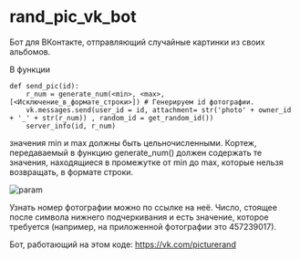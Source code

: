 # rand_pic_vk_bot
Бот для ВКонтакте, отправляющий случайные картинки из своих альбомов.

В функции 
```
def send_pic(id):
    r_num = generate_num(<min>, <max>, [<Исключение_в_формате_строки>]) # Генерируем id фотографии.
    vk.messages.send(user_id = id, attachment= str('photo' + owner_id + '_' + str(r_num)) , random_id = get_random_id())
    server_info(id, r_num)

```
значения min и max должны быть цельночисленными. Кортеж, передаваемый в функцию generate_num() должен содержать те значения, находящиеся в промежутке от min до max, которые нельзя возвращать, в формате строки. 

![param](https://sun9-9.userapi.com/impg/m5gnIXzO89K1gYO2XWrl8AWg5LkYgB8RxCrHfw/GBQRfFfHy_o.jpg?size=390x148&quality=96&sign=ccadfcbe889db088eee7e4925bb38151&type=album)

Узнать номер фотографии можно по ссылке на неё. Число, стоящее после символа нижнего подчеркивания и есть значение, которое требуется (например, на приложенной фотографии это 457239017). 

Бот, работающий на этом коде: https://vk.com/picturerand
